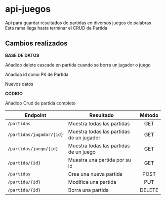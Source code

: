 # api-juegos
Api para guardar resultados de partidas en diversos juegos de palabras
Esta rama llega hasta terminar el CRUD de Partida

## Cambios realizados

**BASE DE DATOS**

Añadido delete cascade en partida cuando se borra un jugador o juego

Añadida id como PK de Partida

Nuevos datos

**CÓDIGO**

Añadido Crud de partida completo

| Endpoint                 | Resultado                                | Método   |
|------------------------- |------------------------------------------|:--------:|
|`/partidas`               | Muestra todas las partidas               | GET      |
|`/partidas/jugador/{id}`  | Muestra todas las partidas de un jugador | GET      |
|`/partidas/juego/{id}`    | Muestra todas las partidas de un juego   | GET      |
|`/partida/{id}`           | Muestra una partida por su id            | GET      |
|`/partidas`               | Crea una nueva partida                   | POST     |
|`/partida/{id}`           | Modifica una partida                     | PUT      |
|`/partida/{id}`           | Borra una partida                        | DELETE   |


